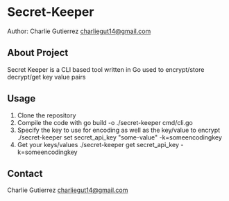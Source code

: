 # Secret-Keeper

Author: Charlie Gutierrez  [charliegut14@gmail.com](mailto:charliegut14@gmail.com)

## About Project
Secret Keeper is a CLI based tool written in Go used to encrypt/store decrypt/get key value pairs


## Usage
1. Clone the repository
2. Compile the code with go build -o ./secret-keeper cmd/cli.go   
3. Specify the key to use for encoding as well as the key/value to encrypt
./secret-keeper set secret_api_key "some-value" -k=someencodingkey
4. Get your keys/values
./secret-keeper get secret_api_key -k=someencodingkey


## Contact
Charlie Gutierrez
[charliegut14@gmail.com](mailto:charliegut14@gmail.com)
